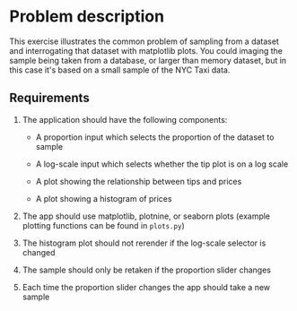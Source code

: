 # Problem description

This exercise illustrates the common problem of sampling from a dataset and interrogating that dataset with matplotlib plots.
You could imaging the sample being taken from a database, or larger than memory dataset, but in this case it's based on a small sample of the NYC Taxi data.

## Requirements

1.  The application should have the following components:

    -   A proportion input which selects the proportion of the dataset to sample

    -   A log-scale input which selects whether the tip plot is on a log scale

    -   A plot showing the relationship between tips and prices

    -   A plot showing a histogram of prices

2.  The app should use matplotlib, plotnine, or seaborn plots (example plotting functions can be found in `plots.py`)

3.  The histogram plot should not rerender if the log-scale selector is changed

4.  The sample should only be retaken if the proportion slider changes

5.  Each time the proportion slider changes the app should take a new sample